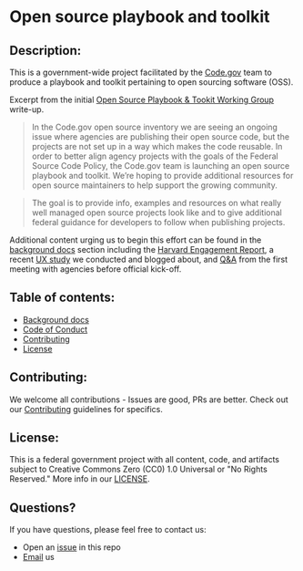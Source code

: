# Open source playbook and toolkit

## Description:
This is a government-wide project facilitated by the [Code.gov](https://code.gov/) team to produce a playbook and toolkit pertaining to open sourcing software (OSS).

Excerpt from the initial [Open Source Playbook & Tookit Working Group](xxx) write-up.

> In the Code.gov open source inventory we are seeing an ongoing issue where agencies are publishing their open source code, but the projects are not set up in a way which makes the code reusable.  In order to better align agency projects with the goals of the Federal Source Code Policy, the Code.gov team is launching an open source playbook and toolkit. We’re hoping to provide additional resources for open source maintainers to help support the growing community.

> The goal is to provide info, examples and resources on what really well managed open source projects look like and to give additional federal guidance for developers to follow when publishing projects.

Additional content urging us to begin this effort can be found in the [background docs](background_docs) section including the [Harvard Engagement Report](xxx), a recent [UX study](xxx) we conducted and blogged about, and [Q&A](xxx) from the first meeting with agencies before official kick-off.

<!--
## Installation: 
TBD - when there is something to install. Beginning with aggregating content and using site for discussion thread around the playbook and toolkit.

## Usage:
TBD - see Installation above.

-->

## Table of contents: 
- [Background docs](background_docs)
- [Code of Conduct](CODE_OF_CONDUCT.md)
- [Contributing](CONTRIBUTING.md)
- [License](LICENSE.md)

## Contributing:
We welcome all contributions - Issues are good, PRs are better. Check out our [Contributing](CONTRIBUTING.md) guidelines for specifics.

## License: 
This is a federal government project with all content, code, and artifacts subject to Creative Commons Zero (CC0) 1.0 Universal or "No Rights Reserved." More info in our [LICENSE](LICENSE.md).

## Questions?
If you have questions, please feel free to contact us:  
* Open an [issue](https://github.com/GSA/code-gov-open-source-toolkit/issues) in this repo
* [Email](mailto:code@gsa.gov) us